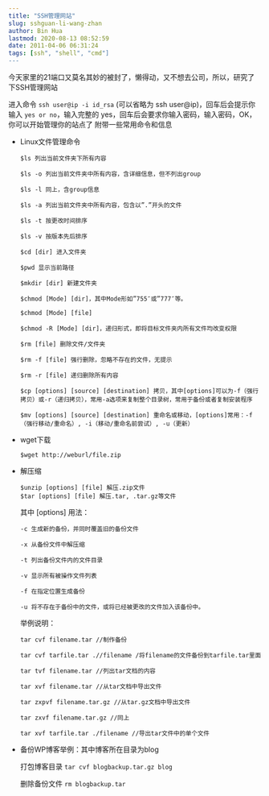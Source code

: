 ```yaml
---
title: "SSH管理网站"
slug: sshguan-li-wang-zhan
author: Bin Hua
lastmod: 2020-08-13 08:52:59
date: 2011-04-06 06:31:24
tags: [ssh", "shell", "cmd"]
---
```


今天家里的21端口又莫名其妙的被封了，懒得动，又不想去公司，所以，研究了下SSH管理网站

进入命令 `ssh user@ip -i id_rsa`  (可以省略为  ssh user@ip)，回车后会提示你输入 `yes or no`，输入完整的 yes，回车后会要求你输入密码，输入密码，OK，你可以开始管理你的站点了
附带一些常用命令和信息

- Linux文件管理命令

    ```
    $ls 列出当前文件夹下所有内容

    $ls -o 列出当前文件夹中所有内容，含详细信息，但不列出group

    $ls -l 同上，含group信息

    $ls -a 列出当前文件夹中所有内容，包含以”.”开头的文件

    $ls -t 按更改时间排序

    $ls -v 按版本先后排序

    $cd [dir] 进入文件夹

    $pwd 显示当前路径

    $mkdir [dir] 新建文件夹

    $chmod [Mode] [dir]，其中Mode形如”755″或”777″等。

    $chmod [Mode] [file]

    $chmod -R [Mode] [dir]，递归形式，即将目标文件夹内所有文件均改变权限

    $rm [file] 删除文件/文件夹

    $rm -f [file] 强行删除，忽略不存在的文件，无提示

    $rm -r [file] 递归删除所有内容

    $cp [options] [source] [destination] 拷贝，其中[options]可以为-f（强行拷贝）或-r（递归拷贝），常用-a选项来复制整个目录树，常用于备份或者复制安装程序

    $mv [options] [source] [destination] 重命名或移动，[options]常用：-f（强行移动/重命名）, -i（移动/重命名前尝试）, -u（更新）
    ```
    
- wget下载

    ```
    $wget http://weburl/file.zip
    ```
    
- 解压缩
    
    ```
    $unzip [options] [file] 解压.zip文件
    $tar [options] [file] 解压.tar, .tar.gz等文件
    ```
    
    其中 [options] 用法：
    
    ```
    -c 生成新的备份，并同时覆盖旧的备份文件

    -x 从备份文件中解压缩

    -t 列出备份文件内的文件目录

    -v 显示所有被操作文件列表

    -f 在指定位置生成备份

    -u 将不存在于备份中的文件，或将已经被更改的文件加入该备份中。
    ```
    
    举例说明：

    ```
    tar cvf filename.tar //制作备份

    tar cvf tarfile.tar .//filename /将filename的文件备份到tarfile.tar里面

    tar tvf filename.tar //列出tar文档的内容

    tar xvf filename.tar //从tar文档中导出文件

    tar zxpvf filename.tar.gz //从tar.gz文档中导出文件

    tar zxvf filename.tar.gz //同上

    tar xvf tarfile.tar ./filename //导出tar文件中的单个文件
    ```

- 备份WP博客举例：其中博客所在目录为blog

    打包博客目录 `tar cvf blogbackup.tar.gz blog`

    删除备份文件 `rm blogbackup.tar`
